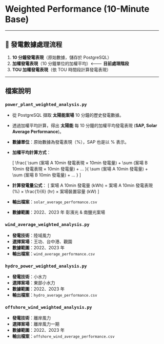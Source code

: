 # Weighted Performance (10-Minute Base)


---
## 📌 發電數據處理流程
1. **10 分鐘發電表現**（原始數據，儲存於 PostgreSQL）
2. **加權發電表現**（10 分鐘單位的加權平均）<--- **目前處理階段**
3. **TOU 加權發電表現**（依 TOU 時間段計算發電表現）

---
## 檔案說明
###  `power_plant_weighted_analysis.py`
- 從 PostgreSQL 擷取 **太陽能案場** 10 分鐘的歷史發電數據。
- 透過加權平均計算，得出 **太陽能** 每 10 分鐘的加權平均發電表現 (**SAP, Solar Average Performance**)。
- **數據單位**：原始數據為發電表現（%），SAP 也是以 % 表示。
- **加權平均計算方式**：
  
  \[ \frac{ \sum (案場 A 10min 發電表現 × 10min 發電量) + \sum (案場 B 10min 發電表現 × 10min 發電量) + ... }{ \sum (案場 A 10min 發電量) + \sum (案場 B 10min 發電量) + ... } \]

- **計算發電量公式**：
  \[ 案場 A 10min 發電量 (kWh) = 案場 A 10min 發電表現 (%) × \frac{1}{6} (hr) × 案場裝置容量 (kW) \]
- **輸出檔案**：`solar_average_performance.csv`
- **數據範圍**：2022、2023 年 彰濱光 & 南鹽光案場

###  `wind_average_weighted_analysis.py`
- **發電技術**：陸域風力
- **選擇案場**：王功、台中港、觀園
- **數據範圍**：2022、2023 年
- **輸出檔案**：`wind_average_performance.csv`

###  `hydro_power_weighted_analysis.py`
- **發電技術**：小水力
- **選擇案場**：東部小水力
- **數據範圍**：2022、2023 年
- **輸出檔案**：`hydro_average_performance.csv`

###  `offshore_wind_weighted_analysis.py`
- **發電技術**：離岸風力
- **選擇案場**：離岸風力一期
- **數據範圍**：2022、2023 年
- **輸出檔案**：`offshore_wind_average_performance.csv`

